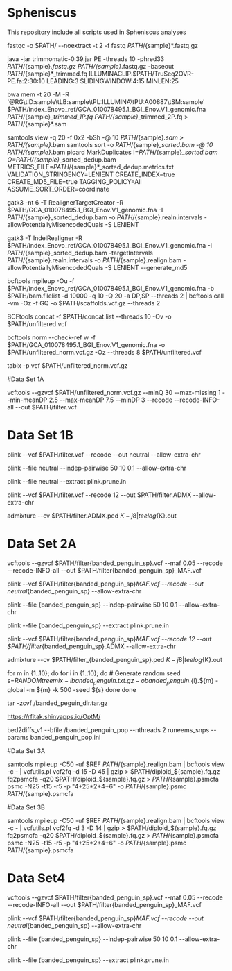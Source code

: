# Spheniscus
This repository include all scripts used in Spheniscus analyses



fastqc -o $PATH/ --noextract -t 2 -f fastq $PATH/${sample}*.fastq.gz

java -jar trimmomatic-0.39.jar PE -threads 10 -phred33 $PATH/${sample}*.fastq.gz $PATH/${sample}*.fastq.gz -baseout $PATH/${sample}*_trimmed.fq ILLUMINACLIP:$PATH/TruSeq2OVR-PE.fa:2:30:10 LEADING:3 SLIDINGWINDOW:4:15 MINLEN:25

bwa mem -t 20 -M -R '@RG\tID:sample\tLB:sample\tPL:ILLUMINA\tPU:A00887\tSM:sample' $PATH/index_Enovo_ref/GCA_010078495.1_BGI_Enov.V1_genomic.fna $PATH/${sample}*_trimmed_1P.fq $PATH/${sample}*_trimmed_2P.fq > $PATH/${sample}*.sam 

samtools view -q 20 -f 0x2 -bSh -@ 10 $PATH/${sample}*.sam > $PATH/${sample}*.bam
samtools sort -o $PATH/${sample}*_sorted.bam -@ 10 $PATH/${sample}*.bam
picard MarkDuplicates I=$PATH/${sample}*_sorted.bam O=$PATH/${sample}*_sorted_dedup.bam METRICS_FILE=$PATH/${sample}*_sorted_dedup.metrics.txt VALIDATION_STRINGENCY=LENIENT CREATE_INDEX=true CREATE_MD5_FILE=true TAGGING_POLICY=All ASSUME_SORT_ORDER=coordinate 


gatk3 -nt 6 -T RealignerTargetCreator -R $PATH/GCA_010078495.1_BGI_Enov.V1_genomic.fna -I $PATH/${sample}_sorted_dedup.bam -o $PATH/${sample}.realn.intervals -allowPotentiallyMisencodedQuals -S LENIENT

gatk3 -T IndelRealigner -R $PATH/index_Enovo_ref/GCA_010078495.1_BGI_Enov.V1_genomic.fna -I $PATH/${sample}_sorted_dedup.bam -targetIntervals $PATH/${sample}.realn.intervals -o $PATH/${sample}.realign.bam -allowPotentiallyMisencodedQuals -S LENIENT --generate_md5 

bcftools mpileup -Ou -f $PATH/index_Enovo_ref/GCA_010078495.1_BGI_Enov.V1_genomic.fna -b $PATH/bam.filelist -d 10000 -q 10 -Q 20 -a DP,SP  --threads 2 | bcftools call -vm  -Oz -f GQ  -o $PATH/scaffolds.vcf.gz --threads 2

BCFtools concat -f $PATH/concat.list --threads 10 -Ov -o $PATH/unfiltered.vcf

bcftools norm --check-ref w -f  $PATH/GCA_010078495.1_BGI_Enov.V1_genomic.fna  -o $PATH/unfiltered_norm.vcf.gz  -Oz --threads 8 $PATH/unfiltered.vcf

tabix -p vcf $PATH/unfiltered_norm.vcf.gz

#Data Set 1A

vcftools --gzvcf $PATH/unfiltered_norm.vcf.gz --minQ 30  --max-missing 1  --min-meanDP 2.5 --max-meanDP 7.5 --minDP 3 --recode --recode-INFO-all --out $PATH/filter.vcf


# Data Set 1B

plink --vcf $PATH/filter.vcf --recode --out neutral --allow-extra-chr

plink --file neutral --indep-pairwise 50 10 0.1 --allow-extra-chr

plink --file neutral --extract plink.prune.in

plink --vcf $PATH/filter.vcf --recode 12 --out $PATH/filter.ADMX --allow-extra-chr

admixture --cv $PATH/filter.ADMX.ped $K -j8 | tee log${K}.out

# Data Set 2A

vcftools --gzvcf $PATH/filter{banded_penguin_sp}.vcf --maf 0.05  --recode --recode-INFO-all --out $PATH/filter{banded_penguin_sp}_MAF.vcf

plink --vcf $PATH/filter{banded_penguin_sp}_MAF.vcf --recode --out neutral_{banded_penguin_sp} --allow-extra-chr

plink --file {banded_penguin_sp} --indep-pairwise 50 10 0.1 --allow-extra-chr

plink --file {banded_penguin_sp} --extract plink.prune.in

plink --vcf $PATH/filter{banded_penguin_sp}_MAF.vcf --recode 12 --out $PATH/filter_{banded_penguin_sp}.ADMX --allow-extra-chr

admixture --cv $PATH/filter_{banded_penguin_sp}.ped $K -j8 | tee log${K}.out

for m in {1..10}; do
    for i in {1..10}; do
        # Generate random seed
        s=$RANDOM
        treemix -i banded_penguin.txt.gz -o banded_penguin.${i}.${m} -global -m ${m} -k 500 -seed ${s}
    done
done

tar -zcvf /banded_peguin_dir.tar.gz

https://rfitak.shinyapps.io/OptM/

bed2diffs_v1 --bfile /banded_penguin_pop --nthreads 2 
runeems_snps --params banded_penguin_pop.ini

#Data Set 3A

samtools mpileup -C50 -uf $REF $PATH/${sample}.realign.bam  | bcftools view -c - | vcfutils.pl vcf2fq -d 15  -D 45 | gzip > $PATH/diploid_${sample}.fq.gz
fq2psmcfa -q20 $PATH/diploid_${sample}.fq.gz > $PATH/${sample}.psmcfa
psmc -N25 -t15 -r5 -p "4+25*2+4+6" -o $PATH/${sample}.psmc  $PATH/${sample}.psmcfa

#Data Set 3B

samtools mpileup -C50 -uf $REF $PATH/${sample}.realign.bam  | bcftools view -c - | vcfutils.pl vcf2fq -d 3  -D 14 | gzip > $PATH/diploid_${sample}.fq.gz
fq2psmcfa -q20 $PATH/diploid_${sample}.fq.gz > $PATH/${sample}.psmcfa
psmc -N25 -t15 -r5 -p "4+25*2+4+6" -o $PATH/${sample}.psmc  $PATH/${sample}.psmcfa

# Data Set4

vcftools --gzvcf $PATH/filter{banded_penguin_sp}.vcf --maf 0.05  --recode --recode-INFO-all --out $PATH/filter{banded_penguin_sp}_MAF.vcf

plink --vcf $PATH/filter{banded_penguin_sp}_MAF.vcf --recode --out neutral_{banded_penguin_sp} --allow-extra-chr

plink --file {banded_penguin_sp} --indep-pairwise 50 10 0.1 --allow-extra-chr

plink --file {banded_penguin_sp} --extract plink.prune.in






